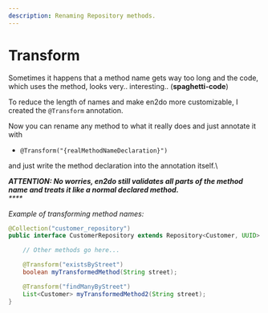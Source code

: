 ```yaml
---
description: Renaming Repository methods.
---
```


# Transform

Sometimes it happens that a method name gets way too long and the code, which uses the method, looks very.. interesting.. (**spaghetti-code**)

To reduce the length of names and make en2do more customizable, I created the `@Transform` annotation.&#x20;

Now you can rename any method to what it really does and just annotate it with&#x20;

* `@Transform("{realMethodNameDeclaration}")`&#x20;

and just write the method declaration into the annotation itself.\


_**ATTENTION: No worries, en2do still validates all parts of the method name and treats it like a normal declared method.**_\
_****_

_Example of transforming method names:_

```java
@Collection("customer_repository")
public interface CustomerRepository extends Repository<Customer, UUID> {

    // Other methods go here...

    @Transform("existsByStreet")
    boolean myTransformedMethod(String street);

    @Transform("findManyByStreet")
    List<Customer> myTransformedMethod2(String street);
}
```
